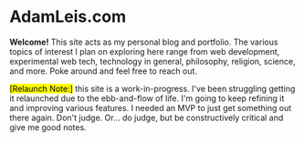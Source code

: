 # AdamLeis.com

**Welcome!** This site acts as my personal blog and portfolio. The various topics of interest I plan on exploring here range from web development, experimental web tech, technology in general, philosophy, religion, science, and more. Poke around and feel free to reach out.

<mark>[Relaunch Note:]</mark> this site is a work-in-progress. I've been struggling getting it relaunched due to the ebb-and-flow of life. I'm going to keep refining it and improving various features. I needed an MVP to just get something out there again. Don't judge. Or… do judge, but be constructively critical and give me good notes.